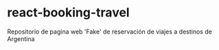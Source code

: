 # react-booking-travel
Repositorio de pagina web 'Fake' de reservación de viajes a destinos de Argentina 
